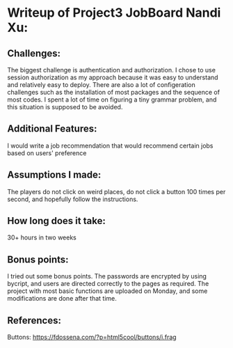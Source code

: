 # Writeup of Project3 JobBoard Nandi Xu:

## Challenges:
The biggest challenge is authentication and authorization. I chose to use session authorization as my approach because it was easy to understand and relatively easy to deploy.
There are also a lot of configeration challenges such as the installation of most packages and the sequence of most codes. I spent a lot of time on figuring a tiny grammar problem, and this situation is supposed to be avoided.

## Additional Features:
I would write a job recommendation that would recommend certain jobs based on users' preference

## Assumptions I made:
The players do not click on weird places, do not click a button 100 times per second, and hopefully follow the instructions.

## How long does it take:
30+ hours in two weeks

## Bonus points:
I tried out some bonus points. The passwords are encrypted by using bycript, and users are directed correctly to the pages as required. The project with most basic functions are
uploaded on Monday, and some modifications are done after that time.


## References:
Buttons: https://fdossena.com/?p=html5cool/buttons/i.frag
